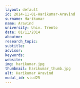 ```yaml
---
layout: default 
id: 2014-11-01-Harikumar-Aravind
surname: Harikumar
name: Aravind
university: Univ. Trento
date: 01/11/2014
aboutme: 
research_topic: 
subtitle: 
advisor: 
keywords: 
website: 
img: harikumar.jpg
thumbnail: harikumar_thumb.jpg
alt: Harikumar Aravind
modal_id: stud25
---
```

